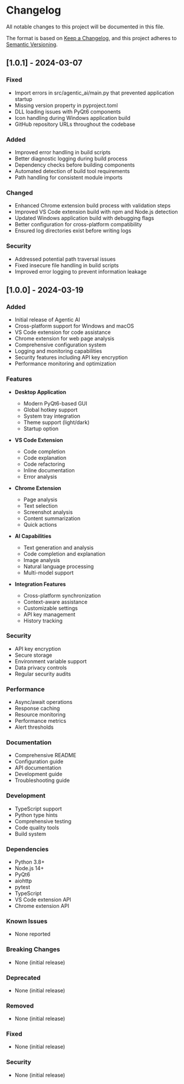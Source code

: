 # Changelog

All notable changes to this project will be documented in this file.

The format is based on [Keep a Changelog](https://keepachangelog.com/en/1.0.0/),
and this project adheres to [Semantic Versioning](https://semver.org/spec/v2.0.0.html).

## [1.0.1] - 2024-03-07

### Fixed
- Import errors in src/agentic_ai/main.py that prevented application startup
- Missing version property in pyproject.toml
- DLL loading issues with PyQt6 components
- Icon handling during Windows application build
- GitHub repository URLs throughout the codebase

### Added
- Improved error handling in build scripts
- Better diagnostic logging during build process
- Dependency checks before building components
- Automated detection of build tool requirements
- Path handling for consistent module imports

### Changed
- Enhanced Chrome extension build process with validation steps
- Improved VS Code extension build with npm and Node.js detection
- Updated Windows application build with debugging flags
- Better configuration for cross-platform compatibility
- Ensured log directories exist before writing logs

### Security
- Addressed potential path traversal issues
- Fixed insecure file handling in build scripts
- Improved error logging to prevent information leakage

## [1.0.0] - 2024-03-19

### Added
- Initial release of Agentic AI
- Cross-platform support for Windows and macOS
- VS Code extension for code assistance
- Chrome extension for web page analysis
- Comprehensive configuration system
- Logging and monitoring capabilities
- Security features including API key encryption
- Performance monitoring and optimization

### Features
- **Desktop Application**
  - Modern PyQt6-based GUI
  - Global hotkey support
  - System tray integration
  - Theme support (light/dark)
  - Startup option

- **VS Code Extension**
  - Code completion
  - Code explanation
  - Code refactoring
  - Inline documentation
  - Error analysis

- **Chrome Extension**
  - Page analysis
  - Text selection
  - Screenshot analysis
  - Content summarization
  - Quick actions

- **AI Capabilities**
  - Text generation and analysis
  - Code completion and explanation
  - Image analysis
  - Natural language processing
  - Multi-model support

- **Integration Features**
  - Cross-platform synchronization
  - Context-aware assistance
  - Customizable settings
  - API key management
  - History tracking

### Security
- API key encryption
- Secure storage
- Environment variable support
- Data privacy controls
- Regular security audits

### Performance
- Async/await operations
- Response caching
- Resource monitoring
- Performance metrics
- Alert thresholds

### Documentation
- Comprehensive README
- Configuration guide
- API documentation
- Development guide
- Troubleshooting guide

### Development
- TypeScript support
- Python type hints
- Comprehensive testing
- Code quality tools
- Build system

### Dependencies
- Python 3.8+
- Node.js 14+
- PyQt6
- aiohttp
- pytest
- TypeScript
- VS Code extension API
- Chrome extension API

### Known Issues
- None reported

### Breaking Changes
- None (initial release)

### Deprecated
- None (initial release)

### Removed
- None (initial release)

### Fixed
- None (initial release)

### Security
- None (initial release) 